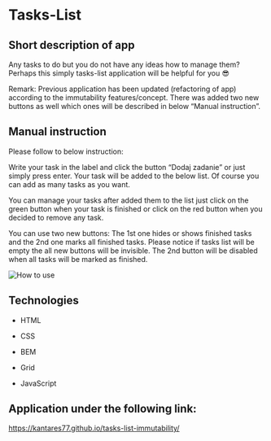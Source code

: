 # Tasks-List

## Short description of app

Any tasks to do but you do not have any ideas how to manage them? Perhaps this simply tasks-list application will be helpful for you 😎

Remark: Previous application has been updated (refactoring of app) according to the immutability features/concept. There was added two new buttons as well which ones will be described in below “Manual instruction”.
## Manual instruction

Please follow to below instruction:

Write your task in the label and click the button “Dodaj zadanie” or just simply press enter.
Your task will be added to the below list. Of course you can add as many tasks as you want.

You can manage your tasks after added them to the list just click on the green button when your task is finished or click on the red button when you decided to remove any task.

You can use two new buttons: The 1st one hides or shows finished tasks and the 2nd one marks all finished tasks. Please notice if tasks list will be empty the all new buttons will be invisible. The 2nd button will be disabled when all tasks will be marked as finished.

![How to use](https://github.com/Kantares77/tasks-list-immutability/blob/main/images/tasksList.gif)

## Technologies

- HTML

- CSS

- BEM

- Grid

- JavaScript

## Application under the following link:

https://kantares77.github.io/tasks-list-immutability/